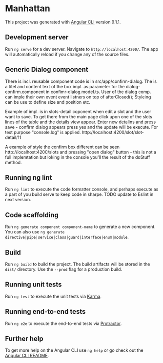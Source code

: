 # Manhattan

This project was generated with [Angular CLI](https://github.com/angular/angular-cli) version 9.1.1.

## Development server

Run `ng serve` for a dev server. Navigate to `http://localhost:4200/`. The app will automatically reload if you change any of the source files.

## Generic Dialog component
There is incl. reusable component code is in src/app/confirm-dialog. The is a titel and content text of the box impl. as parameter for the dialog-confirm.component in confimr-dialog.model.ts. User of the dialog comp. can imple their own event event listners on top of afterClosed(); Styleing can be use to define size and position etc.

Example of impl. is in slots-detail coponent when edit a slot and the user want to save. To get there from the main page click upon one of the slots lines of the table and the details view appear. Enter new detalins and press save - confirm dialog appears press yes and the update will be execute. For test purpose "console.log" is applied.
http://localhost:4200/slot/slot-detail/11

A example of style the confirm box different can be seen http://localhost:4200/slots and pressing "open dialog" button - this is not a full implemtation but loking in the console you'll the result of the doStuff method. 

## Running ng lint

Run `ng lint` to execute the code formatter console, and perhaps execute as a part of you build serve to keep code in sharpe. TODO update to Eslint in next version.

## Code scaffolding

Run `ng generate component component-name` to generate a new component. You can also use `ng generate directive|pipe|service|class|guard|interface|enum|module`.

## Build

Run `ng build` to build the project. The build artifacts will be stored in the `dist/` directory. Use the `--prod` flag for a production build.

## Running unit tests

Run `ng test` to execute the unit tests via [Karma](https://karma-runner.github.io).

## Running end-to-end tests

Run `ng e2e` to execute the end-to-end tests via [Protractor](http://www.protractortest.org/).

## Further help

To get more help on the Angular CLI use `ng help` or go check out the [Angular CLI README](https://github.com/angular/angular-cli/blob/master/README.md).
